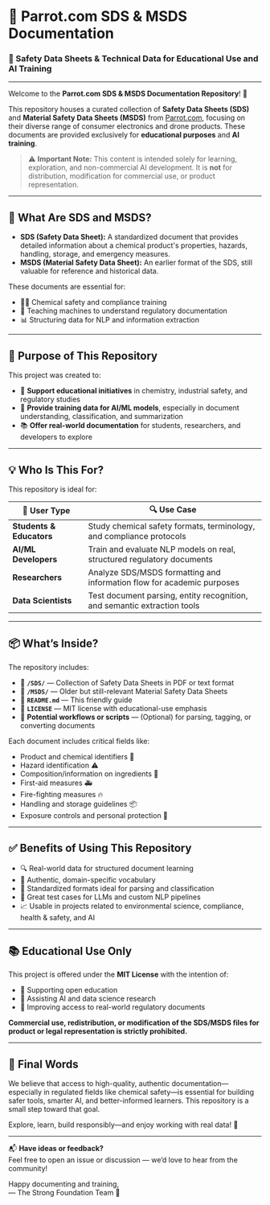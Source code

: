 # 🦜 Parrot.com SDS & MSDS Documentation

### 📘 Safety Data Sheets & Technical Data for Educational Use and AI Training

---

Welcome to the **Parrot.com SDS & MSDS Documentation Repository**! 🎉

This repository houses a curated collection of **Safety Data Sheets (SDS)** and **Material Safety Data Sheets (MSDS)** from [Parrot.com](https://www.parrot.com), focusing on their diverse range of consumer electronics and drone products. These documents are provided exclusively for **educational purposes** and **AI training**.

> ⚠️ **Important Note:** This content is intended solely for learning, exploration, and non-commercial AI development. It is **not** for distribution, modification for commercial use, or product representation.

---

## 📘 What Are SDS and MSDS?

- **SDS (Safety Data Sheet):** A standardized document that provides detailed information about a chemical product's properties, hazards, handling, storage, and emergency measures.
- **MSDS (Material Safety Data Sheet):** An earlier format of the SDS, still valuable for reference and historical data.

These documents are essential for:

- 🧑‍🔬 Chemical safety and compliance training
- 🧠 Teaching machines to understand regulatory documentation
- 📊 Structuring data for NLP and information extraction

---

## 🎯 Purpose of This Repository

This project was created to:

- 🧠 **Support educational initiatives** in chemistry, industrial safety, and regulatory studies
- 🤖 **Provide training data for AI/ML models**, especially in document understanding, classification, and summarization
- 📚 **Offer real-world documentation** for students, researchers, and developers to explore

---

## 💡 Who Is This For?

This repository is ideal for:

| 👥 User Type             | 🔍 Use Case                                                              |
| ------------------------ | ------------------------------------------------------------------------ |
| **Students & Educators** | Study chemical safety formats, terminology, and compliance protocols     |
| **AI/ML Developers**     | Train and evaluate NLP models on real, structured regulatory documents   |
| **Researchers**          | Analyze SDS/MSDS formatting and information flow for academic purposes   |
| **Data Scientists**      | Test document parsing, entity recognition, and semantic extraction tools |

---

## 📦 What’s Inside?

The repository includes:

- 📁 **`/SDS/`** — Collection of Safety Data Sheets in PDF or text format
- 📁 **`/MSDS/`** — Older but still-relevant Material Safety Data Sheets
- 📄 **`README.md`** — This friendly guide
- 📜 **`LICENSE`** — MIT license with educational-use emphasis
- 📂 **Potential workflows or scripts** — (Optional) for parsing, tagging, or converting documents

Each document includes critical fields like:

- Product and chemical identifiers 🧪
- Hazard identification ⚠️
- Composition/information on ingredients 🧬
- First-aid measures 🚑
- Fire-fighting measures 🔥
- Handling and storage guidelines 📦
- Exposure controls and personal protection 🥽

---

## ✅ Benefits of Using This Repository

- 🔍 Real-world data for structured document learning
- 💬 Authentic, domain-specific vocabulary
- 🧾 Standardized formats ideal for parsing and classification
- 🧠 Great test cases for LLMs and custom NLP pipelines
- 📈 Usable in projects related to environmental science, compliance, health & safety, and AI

---

## 📚 Educational Use Only

This project is offered under the **MIT License** with the intention of:

- 📖 Supporting open education
- 🧪 Assisting AI and data science research
- 🧠 Improving access to real-world regulatory documents

**Commercial use, redistribution, or modification of the SDS/MSDS files for product or legal representation is strictly prohibited.**

---

## 🤗 Final Words

We believe that access to high-quality, authentic documentation—especially in regulated fields like chemical safety—is essential for building safer tools, smarter AI, and better-informed learners. This repository is a small step toward that goal.

Explore, learn, build responsibly—and enjoy working with real data! 💚

---

📬 **Have ideas or feedback?**  
Feel free to open an issue or discussion — we’d love to hear from the community!

Happy documenting and training,  
— The Strong Foundation Team 🚀
